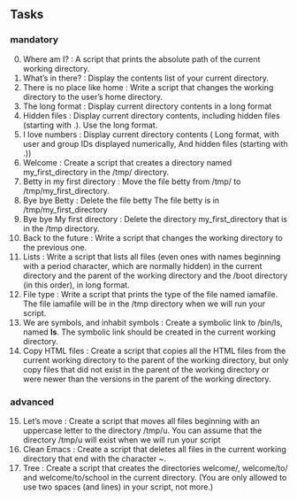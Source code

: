 ## Tasks

### mandatory 
0. Where am I? : A script that prints the absolute path of the current working directory.
1. What’s in there? : Display the contents list of your current directory.
2. There is no place like home : Write a script that changes the working directory to the user’s home directory.
3. The long format : Display current directory contents in a long format
4. Hidden files : Display current directory contents, including hidden files (starting with .). Use the long format.
5. I love numbers : Display current directory contents ( Long format, with user and group IDs displayed numerically, And hidden files (starting with .))
6. Welcome : Create a script that creates a directory named my_first_directory in the /tmp/ directory.
7. Betty in my first directory : Move the file betty from /tmp/ to /tmp/my_first_directory.
8. Bye bye Betty : Delete the file betty The file betty is in /tmp/my_first_directory
9. Bye bye My first directory : Delete the directory my_first_directory that is in the /tmp directory.
10. Back to the future : Write a script that changes the working directory to the previous one.
11. Lists : Write a script that lists all files (even ones with names beginning with a period character, which are normally hidden) in the current directory and the parent of the working directory and the /boot directory (in this order), in long format.
12. File type : Write a script that prints the type of the file named iamafile. The file iamafile will be in the /tmp directory when we will run your script.
13. We are symbols, and inhabit symbols : Create a symbolic link to /bin/ls, named __ls__. The symbolic link should be created in the current working directory.
14. Copy HTML files : Create a script that copies all the HTML files from the current working directory to the parent of the working directory, but only copy files that did not exist in the parent of the working directory or were newer than the versions in the parent of the working directory.

### advanced
15. Let’s move : Create a script that moves all files beginning with an uppercase letter to the directory /tmp/u. You can assume that the directory /tmp/u will exist when we will run your script
16. Clean Emacs : Create a script that deletes all files in the current working directory that end with the character ~.
17. Tree : Create a script that creates the directories welcome/, welcome/to/ and welcome/to/school in the current directory. (You are only allowed to use two spaces (and lines) in your script, not more.)
